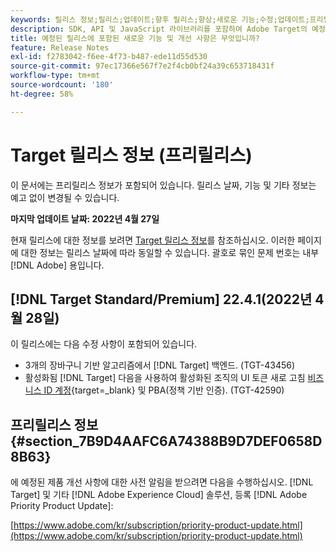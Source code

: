 ```yaml
---
keywords: 릴리스 정보;릴리스;업데이트;향후 릴리스;향상;새로운 기능;수정;업데이트;프리릴리스
description: SDK, API 및 JavaScript 라이브러리를 포함하여 Adobe Target의 예정된 릴리스에 포함된 새로운 기능, 개선 사항 및 수정 내용에 대해 알아봅니다.
title: 예정된 릴리스에 포함된 새로운 기능 및 개선 사항은 무엇입니까?
feature: Release Notes
exl-id: f2783042-f6ee-4f73-b487-ede11d55d530
source-git-commit: 97ec17366e567f7e2f4cb0bf24a39c653718431f
workflow-type: tm+mt
source-wordcount: '180'
ht-degree: 58%

---
```


# Target 릴리스 정보 (프리릴리스)

이 문서에는 프리릴리스 정보가 포함되어 있습니다. 릴리스 날짜, 기능 및 기타 정보는 예고 없이 변경될 수 있습니다.

**마지막 업데이트 날짜: 2022년 4월 27일**

현재 릴리스에 대한 정보를 보려면 [Target 릴리스 정보](release-notes.md)를 참조하십시오. 이러한 페이지에 대한 정보는 릴리스 날짜에 따라 동일할 수 있습니다. 괄호로 묶인 문제 번호는 내부 [!DNL Adobe] 용입니다.

## [!DNL Target Standard/Premium] 22.4.1(2022년 4월 28일)

이 릴리스에는 다음 수정 사항이 포함되어 있습니다.

* 3개의 장바구니 기반 알고리즘에서 [!DNL Target] 백엔드. (TGT-43456)
* 활성화됨 [!DNL Target] 다음을 사용하여 활성화된 조직의 UI 토큰 새로 고침 [비즈니스 ID 계정](https://helpx.adobe.com/enterprise/using/identity.html){target=_blank} 및 PBA(정책 기반 인증). (TGT-42590)

## 프리릴리스 정보 {#section_7B9D4AAFC6A74388B9D7DEF0658D8B63}

에 예정된 제품 개선 사항에 대한 사전 알림을 받으려면 다음을 수행하십시오. [!DNL Target] 및 기타 [!DNL Adobe Experience Cloud] 솔루션, 등록 [!DNL Adobe Priority Product Update]:

[https://www.adobe.com/kr/subscription/priority-product-update.html](https://www.adobe.com/kr/subscription/priority-product-update.html)
